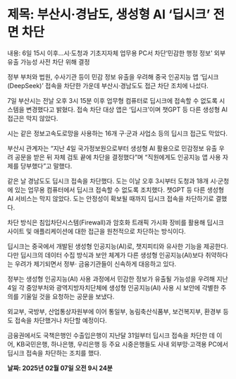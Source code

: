 # **제목: 부산시·경남도, 생성형 AI ‘딥시크’ 전면 차단**

  내용: 6일 15시 이후...시·도청과 기초지자체 업무용 PC서 차단‘민감한 행정 정보’ 외부 유출 가능성 사전 차단 위해 결정

정부 부처와 법원, 수사기관 등이 민감 정보 유출을 우려해 중국 인공지능 앱 ‘딥시크(DeepSeek)’ 접속을 차단한 가운데 부산시·경남도도 접근 차단 조치에 나섰다.

7일 부산시는 전날 오후 3시 15분 이후 업무형 컴퓨터로 딥시크에 접속할 수 없도록 시스템을 변경했다고 밝혔다. 접속 차단 대상 앱은 ‘딥시크’이며 챗GPT 등 다른 생성형 AI 접근은 막지 않았다. 

시는 같은 정보고속도로망을 사용하는 16개 구·군과 사업소 등의 딥시크 접근도 막았다.

부산시 관계자는 “지난 4일 국가정보원으로부터 생성형 AI 활용으로 민감정보 유출 우려 공문을 받은 뒤 자체 검토 끝에 차단을 결정했다”며 “직원에게도 인공지능 앱 사용 자제를 당부했다”고 말했다.

같은 날 경남도도 딥시크 접속을 차단했다. 도는 이날 오후 3시부터 도청과 18개 시·군청에 있는 업무용 컴퓨터에서 딥시크 접속할 수 없도록 조치했다. 챗GPT 등 다른 생성형 AI 서비스는 막지 않았다. 도는 안정성이 확보될 때까지 딥시크 접속을 차단하기로 결했다.

차단 방식은 침입차단시스템(Firewall)과 암호화 트래픽 가시화 장비를 활용해 딥시크 사이트 및 애플리케이션에 대한 접근을 원천적으로 차단하는 방식이다.

딥시크는 중국에서 개발된 생성형 인공지능(AI)로, 챗지피티와 유사한 기능을 제공한다. 다만 딥시크의 데이터 수집 방식과 보안 체계가 다른 생성형 인공지능(AI)보다 취약하다는 우려가 제기되면서 정부· 금융기관들이 신속하게 대응하고 있다.

정부는 생성형 인공지능(AI) 사용 과정에서 민감한 정보가 유출될 가능성을 우려해 지난 4일 각 중앙부처와 광역지방자치단체에 생성형 인공지능(AI) 사용 시 보안에 각별한 주의를 기울일 것을 요청하는 공문을 보냈다.

외교부, 국방부, 산업통상자원부에 이어 통일부, 농림축산식품부, 보건복지부, 환경부 등도 접속을 차단했거나 차단할 예정이다.

금융권에서도 국책은행인 수출입은행이 지난달 31일부터 딥시크 접속을 차단한 데 이어, KB국민은행, 하나은행, 우리은행 등 주요 시중은행들도 사내 외부망·고객용 PC에서 딥시크 접속을 차단하는 조치를 했다.

  **날짜: 2025년 02월 07일 오전 9시 24분**
